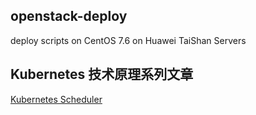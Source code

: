 ## openstack-deploy
deploy scripts on CentOS 7.6 on Huawei TaiShan Servers

## Kubernetes 技术原理系列文章
[Kubernetes Scheduler](./k8s/doc/001_Kubernetes_Scheduler.md)

